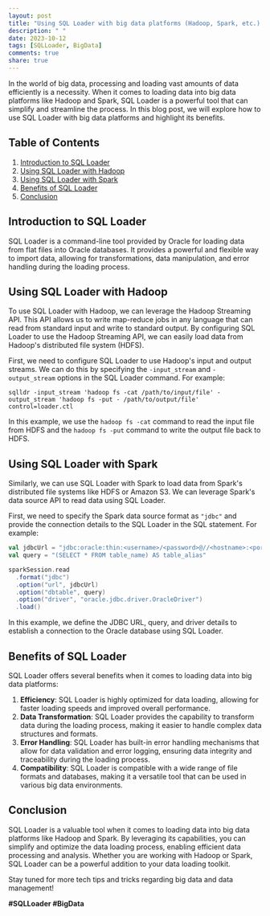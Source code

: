 ```yaml
---
layout: post
title: "Using SQL Loader with big data platforms (Hadoop, Spark, etc.)."
description: " "
date: 2023-10-12
tags: [SQLLoader, BigData]
comments: true
share: true
---
```


In the world of big data, processing and loading vast amounts of data efficiently is a necessity. When it comes to loading data into big data platforms like Hadoop and Spark, SQL Loader is a powerful tool that can simplify and streamline the process. In this blog post, we will explore how to use SQL Loader with big data platforms and highlight its benefits.

## Table of Contents
1. [Introduction to SQL Loader](#introduction-to-sql-loader)
2. [Using SQL Loader with Hadoop](#using-sql-loader-with-hadoop)
3. [Using SQL Loader with Spark](#using-sql-loader-with-spark)
4. [Benefits of SQL Loader](#benefits-of-sql-loader)
5. [Conclusion](#conclusion)

## Introduction to SQL Loader

SQL Loader is a command-line tool provided by Oracle for loading data from flat files into Oracle databases. It provides a powerful and flexible way to import data, allowing for transformations, data manipulation, and error handling during the loading process.

## Using SQL Loader with Hadoop

To use SQL Loader with Hadoop, we can leverage the Hadoop Streaming API. This API allows us to write map-reduce jobs in any language that can read from standard input and write to standard output. By configuring SQL Loader to use the Hadoop Streaming API, we can easily load data from Hadoop's distributed file system (HDFS).

First, we need to configure SQL Loader to use Hadoop's input and output streams. We can do this by specifying the `-input_stream` and `-output_stream` options in the SQL Loader command. For example:

```
sqlldr -input_stream 'hadoop fs -cat /path/to/input/file' -output_stream 'hadoop fs -put - /path/to/output/file' control=loader.ctl
```

In this example, we use the `hadoop fs -cat` command to read the input file from HDFS and the `hadoop fs -put` command to write the output file back to HDFS.

## Using SQL Loader with Spark

Similarly, we can use SQL Loader with Spark to load data from Spark's distributed file systems like HDFS or Amazon S3. We can leverage Spark's data source API to read data using SQL Loader.

First, we need to specify the Spark data source format as `"jdbc"` and provide the connection details to the SQL Loader in the SQL statement. For example:

```scala
val jdbcUrl = "jdbc:oracle:thin:<username>/<password>@//<hostname>:<port>/<database>"
val query = "(SELECT * FROM table_name) AS table_alias"

sparkSession.read
  .format("jdbc")
  .option("url", jdbcUrl)
  .option("dbtable", query)
  .option("driver", "oracle.jdbc.driver.OracleDriver")
  .load()
```

In this example, we define the JDBC URL, query, and driver details to establish a connection to the Oracle database using SQL Loader.

## Benefits of SQL Loader

SQL Loader offers several benefits when it comes to loading data into big data platforms:

1. **Efficiency**: SQL Loader is highly optimized for data loading, allowing for faster loading speeds and improved overall performance.
2. **Data Transformation**: SQL Loader provides the capability to transform data during the loading process, making it easier to handle complex data structures and formats.
3. **Error Handling**: SQL Loader has built-in error handling mechanisms that allow for data validation and error logging, ensuring data integrity and traceability during the loading process.
4. **Compatibility**: SQL Loader is compatible with a wide range of file formats and databases, making it a versatile tool that can be used in various big data environments.

## Conclusion

SQL Loader is a valuable tool when it comes to loading data into big data platforms like Hadoop and Spark. By leveraging its capabilities, you can simplify and optimize the data loading process, enabling efficient data processing and analysis. Whether you are working with Hadoop or Spark, SQL Loader can be a powerful addition to your data loading toolkit.

Stay tuned for more tech tips and tricks regarding big data and data management!

**#SQLLoader #BigData**